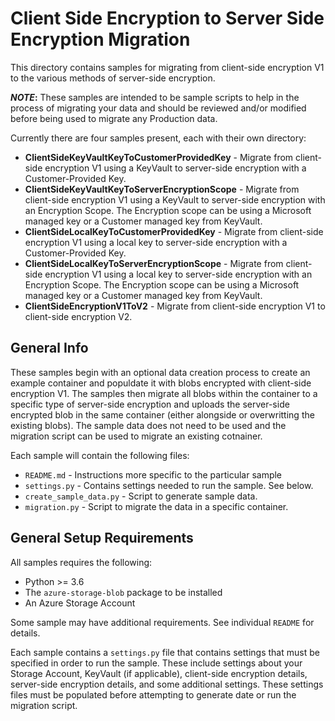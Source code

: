 # Client Side Encryption to Server Side Encryption Migration

This directory contains samples for migrating from client-side encryption V1 to the various methods of server-side encryption.

**_NOTE_:** These samples are intended to be sample scripts to help in the process of migrating your data and should be reviewed and/or modified before being used to migrate any Production data.

Currently there are four samples present, each with their own directory:

- **ClientSideKeyVaultKeyToCustomerProvidedKey** - Migrate from client-side encryption V1 using a KeyVault to server-side encryption with a Customer-Provided Key.
- **ClientSideKeyVaultKeyToServerEncryptionScope** - Migrate from client-side encryption V1 using a KeyVault to server-side encryption with an Encryption Scope. The Encryption scope can be using a Microsoft managed key or a Customer managed key from KeyVault.
- **ClientSideLocalKeyToCustomerProvidedKey** - Migrate from client-side encryption V1 using a local key to server-side encryption with a Customer-Provided Key.
- **ClientSideLocalKeyToServerEncryptionScope** - Migrate from client-side encryption V1 using a local key to server-side encryption with an Encryption Scope. The Encryption scope can be using a Microsoft managed key or a Customer managed key from KeyVault.
- **ClientSideEncryptionV1ToV2** - Migrate from client-side encryption V1 to client-side encryption V2.

## General Info
These samples begin with an optional data creation process to create an example container and populdate it with blobs encrypted with client-side encryption V1. The samples then migrate all blobs within the container to a specific type of server-side encryption and uploads the server-side encrypted blob in the same container (either alongside or overwritting the existing blobs). The sample data does not need to be used and the migration script can be used to migrate an existing cotnainer.

Each sample will contain the following files:
- `README.md` - Instructions more specific to the particular sample
- `settings.py` - Contains settings needed to run the sample. See below.
- `create_sample_data.py` - Script to generate sample data.
- `migration.py` - Script to migrate the data in a specific container.

## General Setup Requirements
All samples requires the following:
- Python >= 3.6
- The `azure-storage-blob` package to be installed
- An Azure Storage Account

Some sample may have additional requirements. See individual `README` for details.

Each sample contains a `settings.py` file that contains settings that must be specified in order to run the sample. These include settings about your Storage Account, KeyVault (if applicable), client-side encryption details, server-side encryption details, and some additional settings. These settings files must be populated before attempting to generate date or run the migration script.
